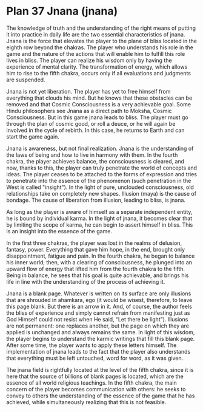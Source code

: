 # Plan 37 Jnana (jnana)

The knowledge of truth and the understanding of the right means of putting it into practice in daily life are the two essential characteristics of jnana. Jnana is the force that elevates the player to the plane of bliss located in the eighth row beyond the chakras. The player who understands his role in the game and the nature of the actions that will enable him to fulfill this role lives in bliss. The player can realize his wisdom only by having the experience of mental clarity. The transformation of energy, which allows him to rise to the fifth chakra, occurs only if all evaluations and judgments are suspended.

Jnana is not yet liberation. The player has yet to free himself from everything that clouds his mind. But he knows that these obstacles can be removed and that Cosmic Consciousness is a very achievable goal. Some Hindu philosophers see Jnana as a direct path to Moksha, Cosmic Consciousness. But in this game jnana leads to bliss. The player must go through the plan of cosmic good, or roll a deuce, or he will again be involved in the cycle of rebirth. In this case, he returns to Earth and can start the game again.

Jnana is awareness, but not final realization. Jnana is the understanding of the laws of being and how to live in harmony with them. In the fourth chakra, the player achieves balance, the consciousness is cleared, and now, thanks to this, the player can truly penetrate the world of concepts and ideas. The player ceases to be attached to the forms of expression and tries to penetrate into the essence of the phenomenon (such penetration in the West is called "insight"). In the light of pure, unclouded consciousness, old relationships take on completely new shapes. Illusion (maya) is the cause of bondage. The cause of liberation from illusion, leading to bliss, is jnana.

As long as the player is aware of himself as a separate independent entity, he is bound by individual karma. In the light of jnana, it becomes clear that by limiting the scope of karma, he can begin to assert himself in bliss. This is an insight into the essence of the game.

In the first three chakras, the player was lost in the realms of delusion, fantasy, power. Everything that gave him hope, in the end, brought only disappointment, fatigue and pain. In the fourth chakra, he began to balance his inner world; then, with a clearing of consciousness, he plunged into an upward flow of energy that lifted him from the fourth chakra to the fifth. Being in balance, he sees that his goal is quite achievable, and brings his life in line with the understanding of the process of achieving it.

Jnana is a blank page. Whatever is written on its surface are only illusions that are shrouded in ahamkara, ego (it would be wisest, therefore, to leave this page blank. But there is an arrow in it. And, of course, the author feels the bliss of experience and simply cannot refrain from manifesting just as God Himself could not resist when He said, “Let there be light”). Illusions are not permanent: one replaces another, but the page on which they are applied is unchanged and always remains the same. In light of this wisdom, the player begins to understand the karmic writings that fill this blank page. After some time, the player wants to apply these letters himself. The implementation of jnana leads to the fact that the player also understands that everything must be left untouched, word for word, as it was given.

The jnana field is rightfully located at the level of the fifth chakra, since it is here that the source of billions of blank pages is located, which are the essence of all world religious teachings. In the fifth chakra, the main concern of the player becomes communication with others: he seeks to convey to others the understanding of the essence of the game that he has achieved, while simultaneously realizing that this is not feasible.
